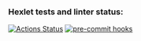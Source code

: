 ### Hexlet tests and linter status:

[![Actions Status](https://github.com/AlexMomot-717/python-project-lvl2/workflows/hexlet-check/badge.svg)](https://github.com/AlexMomot-717/python-project-lvl2/actions)
[![pre-commit hooks](https://github.com/AlexMomot-717/python-project-lvl2/actions/workflows/pre-commit.yml/badge.svg)](https://github.com/AlexMomot-717/python-project-lvl2/actions)
